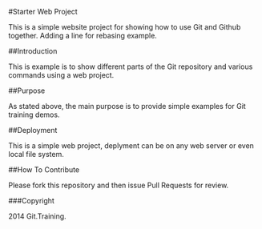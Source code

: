 #Starter Web Project

This is a simple website project for
showing how to use Git and Github together.
Adding a line for rebasing example.

##Introduction

This is example is to show different parts 
of the Git repository and various commands
using a web project.

##Purpose

As stated above, the main purpose is to 
provide simple examples for Git training
demos.

##Deployment

This is a simple web project, deplyment can be on any web server or even local file system.

##How To Contribute

Please fork this repository and then issue Pull Requests for review.

###Copyright

2014 Git.Training.